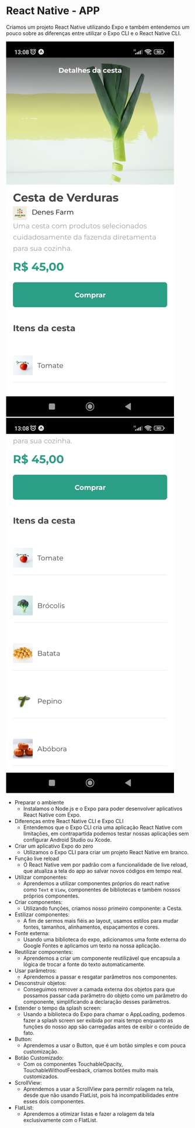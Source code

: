 # React Native - APP

Criamos um projeto React Native utilizando Expo e também entendemos um pouco sobre as diferenças entre utilizar o Expo CLI e o React Native CLI.

![alt text](img-git/Tela1.jpeg)
![alt text](img-git/Tela2.jpeg)

- Preparar o ambiente
    - Instalamos o Node.js e o Expo para poder desenvolver aplicativos React Native com Expo.
- Diferenças entre React Native CLI e Expo CLI
    - Entendemos que o Expo CLI cria uma aplicação React Native com limitações, em contrapartida podemos testar nossas aplicações sem configurar Android Studio ou Xcode.
- Criar um aplicativo Expo do zero
    - Utilizamos o Expo CLI para criar um projeto React Native em branco.
- Função live reload
    - O React Native vem por padrão com a funcionalidade de live reload, que atualiza a tela do app ao salvar novos códigos em tempo real.
- Utilizar componentes:
    - Aprendemos a utilizar componentes próprios do react native como `Text` e `View`, componentes de bibliotecas e também nossos próprios componentes.
- Criar componentes:
    - Utilizando funções, criamos nosso primeiro componente: a Cesta.
- Estilizar componentes:
    - A fim de sermos mais fiéis ao layout, usamos estilos para mudar fontes, tamanhos, alinhamentos, espaçamentos e cores.
- Fonte externa:
    - Usando uma biblioteca do expo, adicionamos uma fonte externa do Google Fontes e aplicamos um texto na nossa aplicação.
- Reutilizar componentes:
    - Aprendemos a criar um componente reutilizável que encapsula a lógica de trocar a fonte do texto automaticamente.
- Usar parâmetros:
    - Aprendemos a passar e resgatar parâmetros nos componentes.
- Desconstruir objetos:
    - Conseguimos remover a camada externa dos objetos para que possamos passar cada parâmetro do objeto como um parâmetro do componente, simplificando a declaração desses parâmetros.
- Estender o tempo da splash screen:
    - Usando a biblioteca do Expo para chamar o AppLoading, podemos fazer a splash screen ser exibida por mais tempo enquanto as funções do nosso app são carregadas antes de exibir o conteúdo de fato.
- Button:
    - Aprendemos a usar o Button, que é um botão simples e com pouca customização.
- Botão Customizado:
    - Com os componentes TouchableOpacity, TouchableWithoutFeesback, criamos botões muito mais customizados.
- ScrollView:
    - Aprendemos a usar a ScrollView para permitir rolagem na tela, desde que não usando FlatList, pois há incompatibilidades entre esses dois componentes.
- FlatList:
    - Aprendemos a otimizar listas e fazer a rolagem da tela exclusivamente com o FlatList.